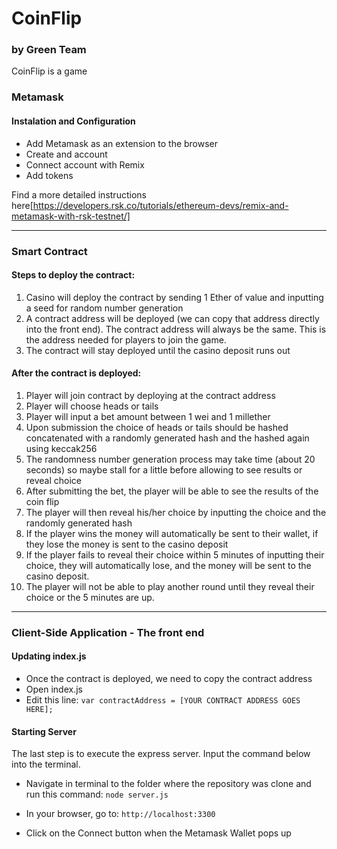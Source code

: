 
# CoinFlip 
### by Green Team 

CoinFlip is a game

### Metamask 

#### Instalation and Configuration

 - Add Metamask as an extension to the browser 
 - Create and account
 - Connect account with Remix
 - Add tokens
 
 Find a more detailed instructions here[https://developers.rsk.co/tutorials/ethereum-devs/remix-and-metamask-with-rsk-testnet/]

<!-- ### Walkthrough GIF

<img src="" width=250><br> -->

---

### Smart Contract 

#### Steps to deploy the contract:

1.	Casino will deploy the contract by sending 1 Ether of value and inputting a seed for random number generation
2.	A contract address will be deployed (we can copy that address directly into the front end). The contract address will always be the same. This is the address needed for players to join the game.
3.	The contract will stay deployed until the casino deposit runs out


#### After the contract is deployed:

1.	Player will join contract by deploying at the contract address
2.	Player will choose heads or tails
3.	Player will input a bet amount between 1 wei and 1 millether
4.	Upon submission the choice of heads or tails should be hashed concatenated with a randomly generated hash and the hashed again using keccak256
5.	The randomness number generation process may take time (about 20 seconds) so maybe stall for a little before allowing to see results or reveal choice
6.	After submitting the bet, the player will be able to see the results of the coin flip 
7.	The player will then reveal his/her choice by inputting the choice and the randomly generated hash
8.	If the player wins the money will automatically be sent to their wallet, if they lose the money is sent to the casino deposit
9.	If the player fails to reveal their choice within 5 minutes of inputting their choice, they will automatically lose, and the money will be sent to the casino deposit. 
10.	The player will not be able to play another round until they reveal their choice or the 5 minutes are up. 


<!-- ### Walkthrough GIF

<img src="" width=250><br> -->

---

### Client-Side Application - The front end 

#### Updating index.js
- Once the contract is deployed, we need to copy the contract address
- Open index.js 
- Edit this line: 
`var contractAddress = [YOUR CONTRACT ADDRESS GOES HERE];`

#### Starting Server 
The last step is to execute the express server. Input the command below into the terminal.
 - Navigate in terminal to the folder where the repository was clone and run this command:
`node server.js`

- In your browser, go to:
`http://localhost:3300`

- Click on the Connect button when the Metamask Wallet pops up

<!-- #### Interacting with UI -->

